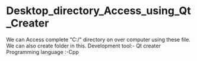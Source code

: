 # Desktop_directory_Access_using_Qt_Creater
We can Access complete "C:/" directory on over computer using these file.
We can also create folder in this.
Development tool:- Qt creater
Programming language :-Cpp
